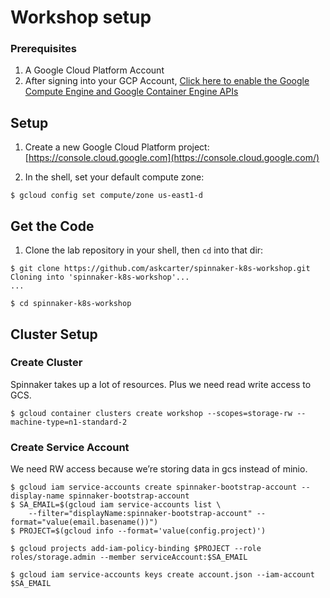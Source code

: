 # Workshop setup

### Prerequisites
1. A Google Cloud Platform Account
1. After signing into your GCP Account, [Click here to enable the Google Compute Engine and Google Container Engine APIs](https://console.cloud.google.com/flows/enableapi?apiid=compute_component,container)

## Setup

1. Create a new Google Cloud Platform project: [https://console.cloud.google.com](https://console.cloud.google.com/)

1. In the shell, set your default compute zone:

  ```shell
  $ gcloud config set compute/zone us-east1-d
  ```

## Get the Code

1. Clone the lab repository in your shell, then `cd` into that dir:

  ```shell
  $ git clone https://github.com/askcarter/spinnaker-k8s-workshop.git
  Cloning into 'spinnaker-k8s-workshop'...
  ...

  $ cd spinnaker-k8s-workshop
  ```

## Cluster Setup

### Create Cluster

Spinnaker takes up a lot of resources.  Plus we need read write access to GCS.
```shell
$ gcloud container clusters create workshop --scopes=storage-rw --machine-type=n1-standard-2
```

### Create Service Account
We need RW access because we’re storing data in gcs instead of minio.
 
```shell
$ gcloud iam service-accounts create spinnaker-bootstrap-account --display-name spinnaker-bootstrap-account
$ SA_EMAIL=$(gcloud iam service-accounts list \
    --filter="displayName:spinnaker-bootstrap-account" --format="value(email.basename())")
$ PROJECT=$(gcloud info --format='value(config.project)')
```
 
```shell
$ gcloud projects add-iam-policy-binding $PROJECT --role roles/storage.admin --member serviceAccount:$SA_EMAIL
```
 
```shell
$ gcloud iam service-accounts keys create account.json --iam-account $SA_EMAIL
```
